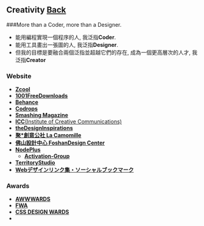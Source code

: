 ## Creativity	[Back](./../README.md)
###More than a Coder, more than a Designer.
- 能用編程實現一個程序的人, 我泛指**Coder**.
- 能用工具畫出一張圖的人, 我泛指**Designer**.
- 但我的目標是要融合兩個泛指並超越它們的存在, 成為一個更高層次的人才, 我泛指**Creator**

### Website

* [**Zcool**](http://www.zcool.com.cn/)
* [**1001FreeDownloads**](http://www.1001freedownloads.com/)
* [**Behance**](http://behance.net/)
* [**Codrops**](http://tympanus.net/codrops/)
* [**Smashing Magazine**](http://www.smashingmagazine.com/)
* [**ICC**(Institute of Creative Communications)](http://www.iccworld.org/)
* [**theDesignInspirations**](http://thedesigninspiration.com/)
* [**聚*創意公社 La Camomille**](http://www.lacamomille.net/zh/)
* [**佛山設計中心 FoshanDesign Center**](http://fsvi.cn/)
* [**NodePlus**](http://www.nodeplus.cn/)
	* [**Activation-Group**](http://www.activation-group.com/)
* [**TerritoryStudio**](http://www.territorystudio.com/)
* [**Webデザインリンク集・ソーシャルブックマーク**](http://bm.straightline.jp/)

### Awards

* [**AWWWARDS**](http://www.awwwards.com/)
* [**FWA**](http://www.thefwa.com/)
* [**CSS DESIGN WARDS**](http://www.cssdesignawards.com/)
* 
